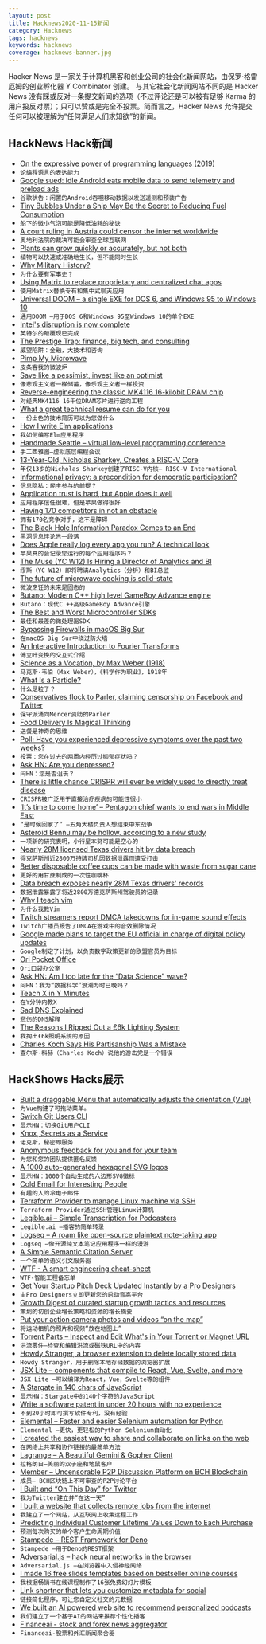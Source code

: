 ```yaml
---
layout: post
title: Hacknews2020-11-15新闻
category: Hacknews
tags: hacknews
keywords: hacknews
coverage: hacknews-banner.jpg
---
```


Hacker News 是一家关于计算机黑客和创业公司的社会化新闻网站，由保罗·格雷厄姆的创业孵化器 Y Combinator 创建。
与其它社会化新闻网站不同的是 Hacker News 没有踩或反对一条提交新闻的选项（不过评论还是可以被有足够 Karma 的用户投反对票）；只可以赞或是完全不投票。简而言之，Hacker News 允许提交任何可以被理解为“任何满足人们求知欲”的新闻。

## HackNews Hack新闻


- [On the expressive power of programming languages (2019)](https://pwlconf.org/2019/shriram-krishnamurthi/)
- `论编程语言的表达能力`
- [Google sued: Idle Android eats mobile data to send telemetry and preload ads](https://www.theregister.com/2020/11/14/google_android_data_allowance/)
- `谷歌状告：闲置的Android吞噬移动数据以发送遥测和预装广告`
- [Tiny Bubbles Under a Ship May Be the Secret to Reducing Fuel Consumption](https://www.smithsonianmag.com/innovation/tiny-bubbles-under-ship-may-be-secret-to-reducing-fuel-consumption-180976278/)
- `船下的微小气泡可能是降低油耗的秘诀`
- [A court ruling in Austria could censor the internet worldwide](https://slate.com/technology/2020/11/austria-facebook-eva-glawischnig-piesczek-censorship.html)
- `奥地利法院的裁决可能会审查全球互联网`
- [Plants can grow quickly or accurately, but not both](https://massivesci.com/notes/plant-speed-accuracy-trade-off-growth/)
- `植物可以快速或准确地生长，但不能同时生长`
- [Why Military History?](https://acoup.blog/2020/11/13/collections-why-military-history/)
- `为什么要有军事史？`
- [Using Matrix to replace proprietary and centralized chat apps](https://jae.moe/blog/2020/11/using-matrix-to-replace-proprietary-and-centralized-chat-apps/)
- `使用Matrix替换专有和集中式聊天应用`
- [Universal DOOM – a single EXE for DOS 6, and Windows 95 to Windows 10](https://github.com/nneonneo/universal-doom)
- `通用DOOM –用于DOS 6和Windows 95至Windows 10的单个EXE`
- [Intel's disruption is now complete](https://jamesallworth.medium.com/intels-disruption-is-now-complete-d4fa771f0f2c)
- `英特尔的颠覆现已完成`
- [The Prestige Trap: finance, big tech, and consulting](https://wesdesilvestro.com/the-prestige-trap)
- `威望陷阱：金融，大技术和咨询`
- [Pimp My Microwave](https://github.com/dekuNukem/pimp_my_microwave/#)
- `皮条客我的微波炉`
- [Save like a pessimist, invest like an optimist](https://www.collaborativefund.com/blog/save-like-a-pessimist-invest-like-an-optimist/)
- `像悲观主义者一样储蓄，像乐观主义者一样投资`
- [Reverse-engineering the classic MK4116 16-kilobit DRAM chip](http://www.righto.com/2020/11/reverse-engineering-classic-mk4116-16.html)
- `对经典MK4116 16千位DRAM芯片进行逆向工程`
- [What a great technical resume can do for you](https://www.meetleet.com/blog/what-a-great-technical-resume-can-do-for-you)
- `一份出色的技术简历可以为您做什么`
- [How I write Elm applications](https://jezenthomas.com/how-i-write-elm-applications/)
- `我如何编写Elm应用程序`
- [Handmade Seattle – virtual low-level programming conference](https://www.handmade-seattle.com/)
- `手工西雅图–虚拟底层编程会议`
- [13-Year-Old, Nicholas Sharkey, Creates a RISC-V Core](https://riscv.org/blog/2020/11/13-year-old-nicholas-sharkey-creates-a-risc-v-core/)
- `年仅13岁的Nicholas Sharkey创建了RISC-V内核– RISC-V International`
- [Informational privacy: a precondition for democratic participation?](https://blogs.lse.ac.uk/businessreview/2019/12/13/informational-privacy-a-precondition-for-democratic-participation/)
- `信息隐私：民主参与的前提？`
- [Application trust is hard, but Apple does it well](https://www.security-embedded.com/blog/2020/11/14/application-trust-is-hard-but-apple-does-it-well)
- `应用程序信任很难，但是苹果做得很好`
- [Having 170 competitors in not an obstacle](https://pingr.io/blog/having-170-competitors-is-not-an-obstacle/)
- `拥有170名竞争对手，这不是障碍`
- [The Black Hole Information Paradox Comes to an End](https://www.wired.com/story/the-black-hole-information-paradox-comes-to-an-end/)
- `黑洞信息悖论告一段落`
- [Does Apple really log every app you run? A technical look](https://blog.jacopo.io/en/post/apple-ocsp/)
- `苹果真的会记录您运行的每个应用程序吗？`
- [The Muse (YC W12) Is Hiring a Director of Analytics and BI](https://www.themuse.com/jobs/themuse/director-of-analytics-business-intelligence)
- `缪斯（YC W12）即将聘请Analytics（分析）和BI总监`
- [The future of microwave cooking is solid-state](https://www.electronicsweekly.com/news/design/the-future-of-microwave-cooking-is-solid-state-2016-01/)
- `微波烹饪的未来是固态的`
- [Butano: Modern C++ high level GameBoy Advance engine](https://github.com/GValiente/butano#butano)
- `Butano：现代C ++高级GameBoy Advance引擎`
- [The Best and Worst Microcontroller SDKs](https://interrupt.memfault.com/blog/the-best-and-worst-mcu-sdks)
- `最佳和最差的微处理器SDK`
- [Bypassing Firewalls in macOS Big Sur](https://twitter.com/patrickwardle/status/1327726496203476992)
- `在macOS Big Sur中绕过防火墙`
- [An Interactive Introduction to Fourier Transforms](http://www.jezzamon.com/fourier/index.html)
- `傅立叶变换的交互式介绍`
- [Science as a Vocation, by Max Weber (1918)](http://fs2.american.edu/dfagel/www/Class%20Readings/Weber/Science_as_a_Vocation.html)
- `马克斯·韦伯（Max Weber），《科学作为职业》，1918年`
- [What Is a Particle?](https://www.quantamagazine.org/what-is-a-particle-20201112)
- `什么是粒子？`
- [Conservatives flock to Parler, claiming censorship on Facebook and Twitter](https://text.npr.org/934833214)
- `保守派涌向Mercer资助的Parler`
- [Food Delivery Is Magical Thinking](https://www.nytimes.com/2020/11/13/technology/doordash-food-delivery.html)
- `送餐是神奇的思维`
- [Poll: Have you experienced depressive symptoms over the past two weeks?](item?id=25097685)
- `投票：您在过去的两周内经历过抑郁症状吗？`
- [Ask HN: Are you depressed?](http://www.strawpoll.me/22152225)
- `问HN：您是否沮丧？`
- [There is little chance CRISPR will ever be widely used to directly treat disease](http://www.josiahzayner.com/2020/10/crispr-is-dead.html)
- `CRISPR被广泛用于直接治疗疾病的可能性很小`
- [‘It’s time to come home’ – Pentagon chief wants to end wars in Middle East](https://www.cnbc.com/2020/11/14/acting-pentagon-chief-says-wars-must-end-in-first-address.html)
- `“是时候回家了” –五角大楼负责人想结束中东战争`
- [Asteroid Bennu may be hollow, according to a new study](https://www.slashgear.com/asteroid-bennu-may-be-hollow-according-to-a-new-study-08646233/)
- `一项新的研究表明，小行星本努可能是空心的`
- [Nearly 28M licensed Texas drivers hit by data breach](https://www.fox26houston.com/news/nearly-28-million-licensed-texas-drivers-hit-by-data-breach?taid=5fafc6ce1ef01a000123a0c2&utm_campaign=trueanthem&utm_medium=trueanthem&utm_source=twitter)
- `得克萨斯州近2800万持牌司机因数据泄露而遭受打击`
- [Better disposable coffee cups can be made with waste from sugar cane](https://www.economist.com/science-and-technology/2020/11/14/better-disposable-coffee-cups)
- `更好的用甘蔗制成的一次性咖啡杯`
- [Data breach exposes nearly 28M Texas drivers' records](https://statescoop.com/data-breach-exposes-nearly-28-million-texas-drivers-records/)
- `数据泄露暴露了将近2800万德克萨斯州驾驶员的记录`
- [Why I teach vim](https://blog.ceos.io/2020/11/14/why-i-teach-vim/)
- `为什么我教Vim`
- [Twitch streamers report DMCA takedowns for in-game sound effects](https://www.gamesindustry.biz/articles/2020-11-13-twitch-streamers-report-dmca-takedowns-for-in-game-sound-effects)
- `Twitch广播员报告了DMCA在游戏中的音效删除情况`
- [Google made plans to target the EU official in charge of digital policy updates](https://arstechnica.com/tech-policy/2020/11/google-apologizes-to-thierry-breton-over-plan-to-target-eu-commissioner/)
- `Google制定了计划，以负责数字政策更新的欧盟官员为目标`
- [Ori Pocket Office](https://www.oriliving.com/products/pocket-office)
- `Ori口袋办公室`
- [Ask HN: Am I too late for the “Data Science” wave?](item?id=25098921)
- `问HN：我为“数据科学”浪潮为时已晚吗？`
- [Teach X in Y Minutes](https://teachxinyminutes.com/)
- `在Y分钟内教X`
- [Sad DNS Explained](https://blog.cloudflare.com/sad-dns-explained/)
- `悲伤的DNS解释`
- [The Reasons I Ripped Out a £6k Lighting System](https://robdobson.com/2020/11/the-10-reasons-i-ripped-out-a-6k-lighting-system/)
- `我掏出£6k照明系统的原因`
- [Charles Koch Says His Partisanship Was a Mistake](https://www.wsj.com/articles/charles-koch-says-his-partisanship-was-a-mistake-11605286893)
- `查尔斯·科赫（Charles Koch）说他的游击党是一个错误`


## HackShows Hacks展示

- [ Built a draggable Menu that automatically adjusts the orientation (Vue)](https://github.com/prabhuignoto/vue-float-menu)
- `为Vue构建了可拖动菜单。`
- [ Switch Git Users CLI](https://github.com/geongeorge/Git-User-Switch)
- `显示HN：切换Git用户CLI`
- [ Knox, Secrets as a Service](https://knox-app.com/)
- `诺克斯，秘密即服务`
- [ Anonymous feedback for you and for your team](https://feedfeedback.com/)
- `为您和您的团队提供匿名反馈`
- [ A 1000 auto-generated hexagonal SVG logos](https://dosycorp.gitlab.io/dosylogo/?v923418754891239875624v1)
- `显示HN：1000个自动生成的六边形SVG徽标`
- [ Cold Email for Interesting People](https://philipkiely.com/cefip/)
- `有趣的人的冷电子邮件`
- [ Terraform Provider to manage Linux machine via SSH](https://registry.terraform.io/providers/TelkomIndonesia/linux/latest/docs)
- `Terraform Provider通过SSH管理Linux计算机`
- [ Legible.ai – Simple Transcription for Podcasters](https://legible.ai)
- `Legible.ai –播客的简单转录`
- [ Logseq – A roam like open-source plaintext note-taking app](https://logseq.com/)
- `Logseq –像开源纯文本笔记应用程序一样的漫游`
- [ A Simple Semantic Citation Server](https://doi2ht.ml/)
- `一个简单的语义引文服务器`
- [ WTF - A smart engineering cheat-sheet](https://whatsthatformula.com/)
- `WTF-智能工程备忘单`
- [ Get Your Startup Pitch Deck Updated Instantly by a Pro Designers](https://leave.design)
- `由Pro Designers立即更新您的启动音高平台`
- [ Growth Digest of curated startup growth tactics and resources](https://growthdigest.substack.com)
- `策划的初创企业增长策略和资源的增长摘要`
- [ Put your action camera photos and videos “on the map”](https://www.trekview.org/blog/2020/map-the-paths-desktop-uploader/)
- `将运动相机的照片和视频“放在地图上”`
- [ Torrent Parts – Inspect and Edit What's in Your Torrent or Magnet URL](https://torrent.parts/)
- `洪流零件–检查和编辑洪流或磁铁URL中的内容`
- [ Howdy Stranger, a browser extension to delete locally stored data](https://www.damninteresting.com/software/howdy-stranger/)
- `Howdy Stranger，用于删除本地存储数据的浏览器扩展`
- [ JSX Lite – components that compile to React, Vue, Svelte, and more](https://github.com/builderio/jsx-lite)
- `JSX Lite –可以编译为React，Vue，Svelte等的组件`
- [ A Stargate in 140 chars of JavaScript](https://www.dwitter.net/d/20584)
- `显示HN：Stargate中的140个字符的JavaScript`
- [ Write a software patent in under 20 hours with no experience](https://zerotopatent.teachable.com/p/how-to-write-a-software-patent-in-under-20-hours-with-0-experience)
- `不到20小时即可撰写软件专利，没有经验`
- [ Elemental – Faster and easier Selenium automation for Python](https://github.com/red-and-black/elemental)
- `Elemental –更快，更轻松的Python Selenium自动化`
- [ I created the easiest way to share and collaborate on links on the web](http://seelink.app)
- `在网络上共享和协作链接的最简单方法`
- [ Lagrange – A Beautiful Gemini & Gopher Client](https://gmi.skyjake.fi/lagrange/)
- `拉格朗日–美丽的双子座和地鼠客户`
- [ Member – Uncensorable P2P Discussion Platform on BCH Blockchain](https://github.com/memberapp/server)
- `成员– BCH区块链上不可审查的P2P讨论平台`
- [ I Built and “On This Day” for Twitter](https://shkspr.mobi/blog/2020/11/introducing-on-this-day-in-twistory/)
- `我为Twitter建立并“在这一天”`
- [ I built a website that collects remote jobs from the internet](https://remoted.xyz)
- `我建立了一个网站，从互联网上收集远程工作`
- [ Predicting Individual Customer Lifetime Values Down to Each Purchase](https://www.revenueforesight.com/)
- `预测每次购买的单个客户生命周期价值`
- [ Stampede – REST Framework for Deno](https://github.com/bashovski/stampede)
- `Stampede –用于Deno的REST框架`
- [ Adversarial.js – hack neural networks in the browser](https://kennysong.github.io/adversarial.js)
- `Adversarial.js –在浏览器中入侵神经网络`
- [ I made 16 free slides templates based on bestseller online courses](https://slideslist.com/about)
- `我根据畅销书在线课程制作了16张免费幻灯片模板`
- [ Link shortner that lets you customize metadata for social](https://chota.link/)
- `链接简化程序，可让您自定义社交的元数据`
- [ We built an AI powered web site to recommend personalized podcasts](https://www.podnods.com/)
- `我们建立了一个基于AI的网站来推荐个性化播客`
- [ Financeai - stock and forex news aggregator](https://financeai.com)
- `Financeai-股票和外汇新闻聚合器`

